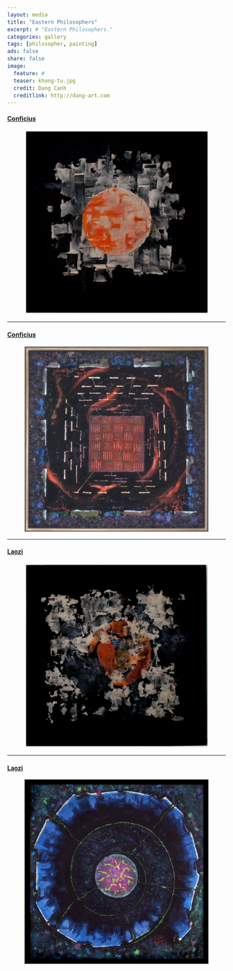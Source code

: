 ```yaml
---
layout: media
title: "Eastern Philosophers"
excerpt: # "Eastern Philosophers."
categories: gallery
tags: [philosopher, painting]
ads: false
share: false
image:
  feature: #
  teaser: khong-tu.jpg
  credit: Dang Canh
  creditlink: http://dang-art.com
---
```


#### <a href="https://en.wikipedia.org/wiki/Confucius">Conficius</a>

<figure>
	<img src="/painting_img/039.KHONG TU.jpg" alt="image">
    <!-- <figcaption>Conficius</figcaption> -->
</figure>

---

#### <a href="https://en.wikipedia.org/wiki/Confucius">Conficius</a>

<figure>
	<img src="/painting_img/Khong Tu 90 90.jpg" alt="image">
</figure>

---

#### <a href="https://en.wikipedia.org/wiki/Laozi">Laozi</a>

<figure>
	<img src="/painting_img/040.LAO TU.jpg" alt="image">
</figure>

---

#### <a href="https://en.wikipedia.org/wiki/Laozi">Laozi</a>

<figure>
	<img src="/painting_img/Lao Tu 90 90.jpg" alt="image">
</figure>
